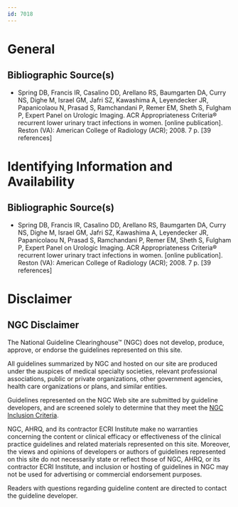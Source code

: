 ```yaml
---
id: 7018
---
```


# General

## Bibliographic Source(s)

- Spring DB, Francis IR, Casalino DD, Arellano RS, Baumgarten DA, Curry NS, Dighe M, Israel GM, Jafri SZ, Kawashima A, Leyendecker JR, Papanicolaou N, Prasad S, Ramchandani P, Remer EM, Sheth S, Fulgham P, Expert Panel on Urologic Imaging. ACR Appropriateness Criteria® recurrent lower urinary tract infections in women. [online publication]. Reston (VA): American College of Radiology (ACR); 2008. 7 p. [39 references]

# Identifying Information and Availability

## Bibliographic Source(s)

- Spring DB, Francis IR, Casalino DD, Arellano RS, Baumgarten DA, Curry NS, Dighe M, Israel GM, Jafri SZ, Kawashima A, Leyendecker JR, Papanicolaou N, Prasad S, Ramchandani P, Remer EM, Sheth S, Fulgham P, Expert Panel on Urologic Imaging. ACR Appropriateness Criteria® recurrent lower urinary tract infections in women. [online publication]. Reston (VA): American College of Radiology (ACR); 2008. 7 p. [39 references]

# Disclaimer

## NGC Disclaimer

The National Guideline Clearinghouse™ (NGC) does not develop, produce, approve, or endorse the guidelines represented on this site.

All guidelines summarized by NGC and hosted on our site are produced under the auspices of medical specialty societies, relevant professional associations, public or private organizations, other government agencies, health care organizations or plans, and similar entities.

Guidelines represented on the NGC Web site are submitted by guideline developers, and are screened solely to determine that they meet the [NGC Inclusion Criteria](/help-and-about/summaries/inclusion-criteria).

NGC, AHRQ, and its contractor ECRI Institute make no warranties concerning the content or clinical efficacy or effectiveness of the clinical practice guidelines and related materials represented on this site. Moreover, the views and opinions of developers or authors of guidelines represented on this site do not necessarily state or reflect those of NGC, AHRQ, or its contractor ECRI Institute, and inclusion or hosting of guidelines in NGC may not be used for advertising or commercial endorsement purposes.

Readers with questions regarding guideline content are directed to contact the guideline developer.

